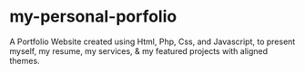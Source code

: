 # my-personal-porfolio
A Portfolio Website created using Html, Php, Css, and Javascript, to present myself, my resume, my services, &amp; my featured projects with aligned themes.
